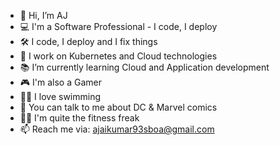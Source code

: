 - 👋 Hi, I’m AJ
- 💻 I'm a Software Professional - I code, I deploy
- 🛠 I code, I deploy and I fix things
- 🎯 I work on Kubernetes and Cloud technologies
- 📚 I’m currently learning Cloud and Application development
- 🎮 I'm also a Gamer
- 🏊‍♂️ I love swimming
- 💞 You can talk to me about DC & Marvel comics
- 🏋️‍♂️ I'm quite the fitness freak
- 📫 Reach me via: ajaikumar93sboa@gmail.com

<!---
ajaikumarcs/ajaikumarcs is a ✨ special ✨ repository because its `README.md` (this file) appears on your GitHub profile.
You can click the Preview link to take a look at your changes.
--->
